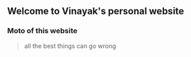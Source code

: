 ## Welcome to Vinayak's personal website


### Moto of this website
> all the best things can go wrong


